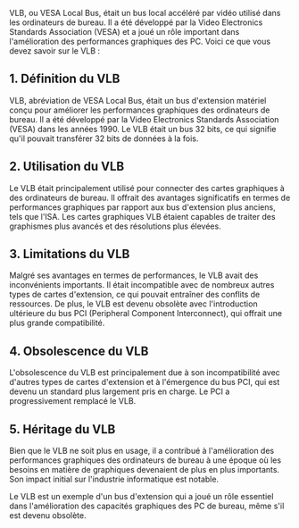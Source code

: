 
VLB, ou VESA Local Bus, était un bus local accéléré par vidéo utilisé dans les ordinateurs de bureau. Il a été développé par la Video Electronics Standards Association (VESA) et a joué un rôle important dans l'amélioration des performances graphiques des PC. Voici ce que vous devez savoir sur le VLB :

## **1. Définition du VLB**

VLB, abréviation de VESA Local Bus, était un bus d'extension matériel conçu pour améliorer les performances graphiques des ordinateurs de bureau. Il a été développé par la Video Electronics Standards Association (VESA) dans les années 1990. Le VLB était un bus 32 bits, ce qui signifie qu'il pouvait transférer 32 bits de données à la fois.

## **2. Utilisation du VLB**

Le VLB était principalement utilisé pour connecter des cartes graphiques à des ordinateurs de bureau. Il offrait des avantages significatifs en termes de performances graphiques par rapport aux bus d'extension plus anciens, tels que l'ISA. Les cartes graphiques VLB étaient capables de traiter des graphismes plus avancés et des résolutions plus élevées.

## **3. Limitations du VLB**

Malgré ses avantages en termes de performances, le VLB avait des inconvénients importants. Il était incompatible avec de nombreux autres types de cartes d'extension, ce qui pouvait entraîner des conflits de ressources. De plus, le VLB est devenu obsolète avec l'introduction ultérieure du bus PCI (Peripheral Component Interconnect), qui offrait une plus grande compatibilité.

## **4. Obsolescence du VLB**

L'obsolescence du VLB est principalement due à son incompatibilité avec d'autres types de cartes d'extension et à l'émergence du bus PCI, qui est devenu un standard plus largement pris en charge. Le PCI a progressivement remplacé le VLB.

## **5. Héritage du VLB**

Bien que le VLB ne soit plus en usage, il a contribué à l'amélioration des performances graphiques des ordinateurs de bureau à une époque où les besoins en matière de graphiques devenaient de plus en plus importants. Son impact initial sur l'industrie informatique est notable.

Le VLB est un exemple d'un bus d'extension qui a joué un rôle essentiel dans l'amélioration des capacités graphiques des PC de bureau, même s'il est devenu obsolète.
